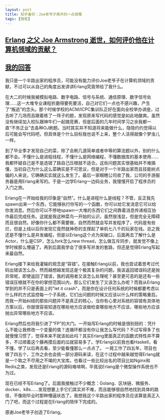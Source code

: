 ```yaml
---
layout: post
title: 知乎备份：Joe老爷子离开的一点感慨
tags: [随笔]
---
```



## [Erlang 之父 Joe Armstrong 逝世，如何评价他在计算机领域的贡献？](https://www.zhihu.com/question/321011169)


<!--more-->

## [我的回答](https://www.zhihu.com/question/321011169/answer/658606244)
我只是一个半路出家的程序员，可能没有能力评价Joe老爷子在计算机领域的贡献，不过可以从自己的角度出发讲讲Erlang究竟带给了我什么。

在大二的时候我被模拟电路、数字电路、信号与系统、通信原理、数字信号处理……这一大堆专业课程折磨得要死要活，自己对它们一点也不感兴趣，产生了“叛逃”的念头。那个时候学校的ACM/ICPC集训队正好在面向全校举办讲座，过去听了几场而且跟着练了一阵子的题，发现原来写代码的感觉是如此地酸爽。虽然没有继续加入校队跟神牛们一起搞竞赛，但是后面的几年时间学习之余我都一直“不务正业”去各种OJ刷题。当时其实并不知道将来能做什么，隐隐约约觉得以后可能会写代码吧，但具体是个什么目标我也说不上来，整个人活得就像个梦虫儿一样。

到了毕业季才发现自己的菜，除了会刷几道简单或者中等的算法题以外，别的什么都不会。不懂什么是进程线程，不懂什么是网络编程，不懂数据库的基本使用……我都怀疑自己是不是选错了路自己压根就不适合。这些问题其实很基础并不难搞懂，当初自己为什么这么菜确实是不可思议，但是对于一个半路出家而且技能树点偏的人来说，它确确实实就这么发生了。最后一家眼瞎公司收了我，公司的手游服务器是用Erlang来写的。于是一边学Erlang一边码业务，我慢慢开启了程序员的入门之旅。

Erlang在一开始给我的印象是“自然”。什么是进程什么是线程？不管，反正我先spawn出来一个东西，它能够执行你写的一个函数，你可以给它发消息它可以给你发消息。然后你可以不停地spawn一大堆的东西它们之间靠着消息传递相互协作最后完成任务。这就是我这种菜鸟一开始的认识，虽然很浅显，但是完全无障碍而且很自然。好像你什么都不需要做，自然而然就会写并发程序了，代码是有些烂，但是上线以后你发现它竟然就神奇的支撑起了单机七八千的玩家在线。总之我还是不懂什么是并发编程，但是以Erlang这个点为突破口，后面再去了解什么是Actor，什么是CSP，怎么fork怎么new thread，怎么做互斥同步，就发觉不像上学时候那么懵逼了。再到后面我学会了很多写并发的套路，但还是觉得Erlang写起来最自然。

Erlang接下来给我灌输的观念是“容错”。在接触Erlang以前，我也尝试着思考过代码出错该怎么办，然而越想越发现这是个极其复杂的问题。我该返回错误码还是抛异常呢，即使返回了错误，我的调用者又该怎么处理呢？甚至更可恶的是还有一些错误压根就不在你的掌控范围以内，那么它们发生了又该怎么办呢？而我从Erlang学到的并不只是表面上的"let it crash"，而是你在设计任何系统的时候都要考虑以什么样的方式监控每一个子系统，它们出问题的时候又应该以什么样的策略重启。而我一开始纠结的那些问题并不是真正的核心，当你有心里对系统的容错有具体地方案以后，你就很容易知道在哪些地方应该做检查哪些地方不应该，哪些地方应该抛出异常哪些地方不应该。

Erlang然后也将我引进了“FP”的大门。一开始写Erlang的时候是很别扭的：凭什么不能让我修改一个变量的值？连循环都没有你让我怎么写代码？不过写得多了也就慢慢习惯了，觉得本来不就该如此吗？其实Erlang里面真正的函数式特性并不算多，不过顺着这个藤再摸后面的瓜就容易多了。学Erlang以前我也看Haskell，看不懂，学了以后再去看，至少能看懂那么一点点了。
一晃工作了四五年，项目也做了四五个，工作之余也会挑一部分源码来读，在这个过程中越来越觉得Erlang就是一个取之不尽用之不竭的大宝库。也看过一些比较出名的项目比如Nginx和Redis之类，发现还是Erlang的源码难啃啊，毕竟说Erlang是个微型操作系统也不为过。

现在已经不写Erlang了。后面我接触过不少概念：Golang、区块链、微服务、docker、k8s……发现想要上手它们其实并不难，而且能够很自然地找到具体的路径，不像刚毕业时那种懵逼状态了。我想我这个半路出家的程序员应该算是真正入门了吧，而这个过程是在Erlang的陪伴下完成的。

感谢Joe老爷子创造了Erlang。
